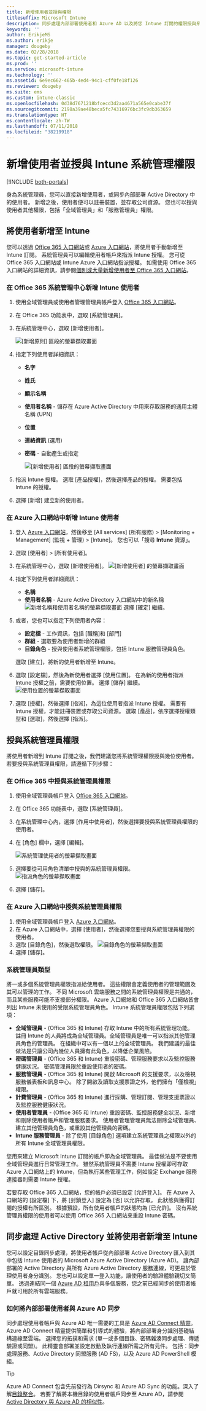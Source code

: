 ```yaml
---
title: 新增使用者並授與權限
titlesuffix: Microsoft Intune
description: 同步處理內部部署使用者和 Azure AD 以及將您 Intune 訂閱的權限授與系統管理員。
keywords: ''
author: ErikjeMS
ms.author: erikje
manager: dougeby
ms.date: 02/28/2018
ms.topic: get-started-article
ms.prod: ''
ms.service: microsoft-intune
ms.technology: ''
ms.assetid: 6e9ec662-465b-4ed4-94c1-cff0fe18f126
ms.reviewer: dougeby
ms.suite: ems
ms.custom: intune-classic
ms.openlocfilehash: 0d38d7671218bfcecd3d2aa4671a565e0cabe37f
ms.sourcegitcommit: 2198a39ae48beca5fc74316976bc3fc9db363659
ms.translationtype: HT
ms.contentlocale: zh-TW
ms.lasthandoff: 07/11/2018
ms.locfileid: "38219918"
---
```

# <a name="add-users-and-grant-administrative-permission-to-intune"></a>新增使用者並授與 Intune 系統管理權限

[!INCLUDE [both-portals](./includes/note-for-both-portals.md)]

身為系統管理員，您可以直接新增使用者，或同步內部部署 Active Directory 中的使用者。 新增之後，使用者便可以註冊裝置，並存取公司資源。 您也可以授與使用者其他權限，包括「全域管理員」和「服務管理員」權限。

## <a name="add-users-to-intune"></a>將使用者新增至 Intune
您可以透過 [Office 365 入口網站](https://www.office.com/signin)或 [Azure 入口網站](https://portal.azure.com/#blade/Microsoft_Intune_DeviceSettings/ExtensionLandingBlade/overview)，將使用者手動新增至 Intune 訂閱。 系統管理員可以編輯使用者帳戶來指派 Intune 授權。 您可從 Office 365 入口網站或 Intune Azure 入口網站指派授權。 如需使用 Office 365 入口網站的詳細資訊，請參閱[個別或大量新增使用者至 Office 365 入口網站](https://support.office.com/article/Add-users-individually-or-in-bulk-to-Office-365-Admin-Help-1970f7d6-03b5-442f-b385-5880b9c256ec)。

### <a name="add-intune-users-in-the-office-365-admin-center"></a>在 Office 365 系統管理中心新增 Intune 使用者
1. 使用全域管理員或使用者管理管理員帳戶登入 [Office 365 入口網站](https://www.office.com/signin)。
2. 在 Office 365 功能表中，選取 [系統管理員]。
3. 在系統管理中心，選取 [新增使用者]。

   ![[新增原則] 區段的螢幕擷取畫面](media/office-add-user.png)

4. 指定下列使用者詳細資訊：
   - **名字**
   - **姓氏**
   - **顯示名稱**
   - **使用者名稱** - 儲存在 Azure Active Directory 中用來存取服務的通用主體名稱 (UPN)
   - **位置**
   - **連絡資訊** (選用)
   - **密碼** - 自動產生或指定

     ![[新增使用者] 區段的螢幕擷取畫面](media/office-add-user-details.png)

5. 指派 Intune 授權。 選取 [產品授權]，然後選擇產品的授權。 需要包括 Intune 的授權。
6. 選擇 [新增] 建立新的使用者。

### <a name="add-intune-users-in-the-azure-portal"></a>在 Azure 入口網站中新增 Intune 使用者
1. 登入 [Azure 入口網站](https://portal.azure.com)，然後移至 [All services] (所有服務) > [Monitoring + Management] (監視 + 管理) > [Intune]。 您也可以「搜尋 **Intune** 資源」。
2. 選取 [使用者] > [所有使用者]。
3. 在系統管理中心，選取 [新增使用者]。
   ![[新增使用者] 的螢幕擷取畫面](media/intune-add-user.png)
4. 指定下列使用者詳細資訊：
   - **名稱**
   - **使用者名稱** - Azure Active Directory 入口網站中的新名稱 ![新增名稱和使用者名稱的螢幕擷取畫面](media/intune-add-user-info.png) 選擇 [確定] 繼續。
5. 或者，您也可以指定下列使用者內容：
   - **設定檔** - 工作資訊，包括 [職稱]和 [部門]
   -  **群組** - 選取要為使用者新增的群組
   - **目錄角色** - 授與使用者系統管理權限，包括 Intune 服務管理員角色。

   選取 [建立]，將新的使用者新增至 Intune。
6. 選取 [設定檔]，然後為新使用者選擇 [使用位置]。 在為新的使用者指派 Intune 授權之前，需要使用位置。 選擇 [儲存] 繼續。
    ![使用位置的螢幕擷取畫面](media/intune-add-user-loc.png)
7. 選取 [授權]，然後選擇 [指派]，為這位使用者指派 Intune 授權。 需要有 Intune 授權，才能註冊裝置或存取公司資源。 選取 [產品]，依序選擇授權類型和 [選取]，然後選擇 [指派]。

## <a name="grant-admin-permissions"></a>授與系統管理員權限

將使用者新增到 Intune 訂閱之後，我們建議您將系統管理權限授與幾位使用者。  若要授與系統管理員權限，請遵循下列步驟：

### <a name="give-admin-permissions-in-office-365"></a>在 Office 365 中授與系統管理員權限
1. 使用全域管理員帳戶登入 [Office 365 入口網站](https://www.office.com/signin)。
2. 在 Office 365 功能表中，選取 [系統管理員]。
3. 在系統管理中心內，選擇 [作用中使用者]，然後選擇要授與系統管理員權限的使用者。

4. 在 [角色] 欄中，選擇 [編輯]。

    ![系統管理使用者的螢幕擷取畫面](./media/office-assign-roles-open.png)

5. 選擇要從可用角色清單中授與的系統管理員權限。
![指派角色的螢幕擷取畫面](./media/office-assign-roles.png)
6. 選擇 [儲存]。

### <a name="give-admin-permissions-in-the-azure-portal"></a>在 Azure 入口網站中授與系統管理員權限
1. 使用全域管理員帳戶登入 [Azure 入口網站](https://www.office.com/signin)。
2. 在 Azure 入口網站中，選擇 [使用者]，然後選擇您要授與系統管理員權限的使用者。
3. 選取 [目錄角色]，然後選取權限。
  ![目錄角色的螢幕擷取畫面](./media/add-intune-directory-role.png)
4. 選擇 [儲存]。

### <a name="types-of-administrators"></a>系統管理員類型

將一或多個系統管理員權限指派給使用者。 這些權限會定義使用者的管理範圍及其可以管理的工作。 不同 Microsoft 雲端服務之間的系統管理員權限是共通的，而且某些服務可能不支援部分權限。 Azure 入口網站和 Office 365 入口網站皆會列出 Intune 未使用的受限系統管理員角色。 Intune 系統管理員權限包括下列選項：

- **全域管理員** - (Office 365 和 Intune) 存取 Intune 中的所有系統管理功能。 註冊 Intune 的人員將成為全域管理員。全域管理員是唯一可以指派其他管理員角色的管理員。 在組織中可以有一個以上的全域管理員。 我們建議的最佳做法是只讓公司內幾位人員擁有此角色，以降低企業風險。
- **密碼管理員** - (Office 365 和 Intune) 重設密碼、管理服務要求以及監控服務健康狀況。 密碼管理員限於重設使用者的密碼。
- **服務管理員** - (Office 365 和 Intune) 開啟 Microsoft 的支援要求，以及檢視服務儀表板和訊息中心。 除了開啟及讀取支援票證之外，他們擁有「僅檢視」權限。
- **計費管理員** - (Office 365 和 Intune) 進行採購、管理訂閱、管理支援票證以及監控服務健康狀況。
- **使用者管理員** - (Office 365 和 Intune) 重設密碼、監控服務健全狀況、新增和刪除使用者帳戶和管理服務要求。 使用者管理管理員無法刪除全域管理員、建立其他管理員角色，或重設其他管理員的密碼。
- **Intune 服務管理員** - 除了使用 [目錄角色] 選項建立系統管理員之權限以外的所有 Intune 全域管理員權限。

您用來建立 Microsoft Intune 訂閱的帳戶即為全域管理員。 最佳做法是不要使用全域管理員進行日常管理工作。 雖然系統管理員不需要 Intune 授權即可存取 Azure 入口網站上的 Intune，但為執行某些管理工作，例如設定 Exchange 服務連接器則需要 Intune 授權。

若要存取 Office 365 入口網站，您的帳戶必須已設定 [允許登入]。 在 Azure 入口網站的 [設定檔] 下，將 [封鎖登入] 設定為 [否] 以允許存取。 此狀態與獲得訂閱的授權有所區別。 根據預設，所有使用者帳戶的狀態均為 [已允許]。 沒有系統管理員權限的使用者可以使用 Office 365 入口網站來重設 Intune 密碼。

## <a name="sync-active-directory-and-add-users-to-intune"></a>同步處理 Active Directory 並將使用者新增至 Intune
您可以設定目錄同步處理，將使用者帳戶從內部部署 Active Directory 匯入到其中包括 Intune 使用者的 Microsoft Azure Active Directory (Azure AD)。 讓內部部署的 Active Directory 與所有 Azure Active Directory 服務連線，可更易於管理使用者身分識別。 您也可以設定單一登入功能，讓使用者的驗證體驗親切又簡單。 透過連結同一個 [Azure AD 租用戶](https://azure.microsoft.com/documentation/articles/active-directory-aadconnect/)與多個服務，您之前已經同步的使用者帳戶就可用於所有雲端服務。

### <a name="how-to-sync-on-premises-users-with-azure-ad"></a>如何將內部部署使用者與 Azure AD 同步
同步處理使用者帳戶與 Azure AD 唯一需要的工具是 [Azure AD Connect 精靈](https://www.microsoft.com/download/details.aspx?id=47594)。 Azure AD Connect 精靈提供簡單和引導式的體驗，將內部部署身分識別基礎結構連線至雲端。 選擇您的拓撲和需求 (單一或多個目錄、密碼雜湊同步處理、傳遞驗證或同盟)。 此精靈會部署並設定啟動及執行連線所需之所有元件。 包括︰同步處理服務、Active Directory 同盟服務 (AD FS)，以及 Azure AD PowerShell 模組。

> [!TIP]
> Azure AD Connect 包含先前發行為 Dirsync 和 Azure AD Sync 的功能。深入了解[目錄整合](http://technet.microsoft.com/library/jj573653.aspx)。 若要了解將本機目錄的使用者帳戶同步至 Azure AD，請參閱 [Active Directory 與 Azure AD 的相似性](http://technet.microsoft.com/library/dn518177.aspx)。
